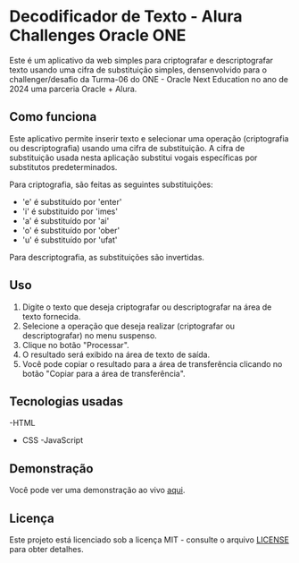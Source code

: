 # Decodificador de Texto - Alura Challenges Oracle ONE

Este é um aplicativo da web simples para criptografar e descriptografar texto usando uma cifra de substituição simples, densenvolvido para o challenger/desafio da Turma-06 do ONE - Oracle Next Education no ano de 2024 uma parceria Oracle + Alura.

## Como funciona

Este aplicativo permite inserir texto e selecionar uma operação (criptografia ou descriptografia) usando uma cifra de substituição. A cifra de substituição usada nesta aplicação substitui vogais específicas por substitutos predeterminados.

Para criptografia, são feitas as seguintes substituições:
- 'e' é substituído por 'enter'
- 'i' é substituído por 'imes'
- 'a' é substituído por 'ai'
- 'o' é substituído por 'ober'
- 'u' é substituído por 'ufat'

Para descriptografia, as substituições são invertidas.

## Uso

1. Digite o texto que deseja criptografar ou descriptografar na área de texto fornecida.
2. Selecione a operação que deseja realizar (criptografar ou descriptografar) no menu suspenso.
3. Clique no botão "Processar".
4. O resultado será exibido na área de texto de saída.
5. Você pode copiar o resultado para a área de transferência clicando no botão "Copiar para a área de transferência".

## Tecnologias usadas

-HTML
- CSS
-JavaScript

## Demonstração

Você pode ver uma demonstração ao vivo [aqui](https://mario-evangelista.github.io/decodificador-texto-javascript/).

## Licença

Este projeto está licenciado sob a licença MIT - consulte o arquivo [LICENSE](LICENSE) para obter detalhes.
